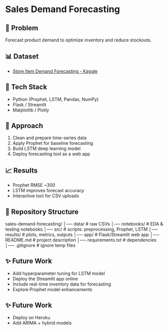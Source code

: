 # Sales Demand Forecasting

## 📌 Problem
Forecast product demand to optimize inventory and reduce stockouts.

## 📊 Dataset
- [Store Item Demand Forecasting - Kaggle](https://www.kaggle.com/c/demand-forecasting-kernels-only)

## 🔧 Tech Stack
- Python (Prophet, LSTM, Pandas, NumPy)
- Flask / Streamlit
- Matplotlib / Plotly

## 🚀 Approach
1. Clean and prepare time-series data
2. Apply Prophet for baseline forecasting
3. Build LSTM deep learning model
4. Deploy forecasting tool as a web app

## 📈 Results
- Prophet RMSE ~300
- LSTM improves forecast accuracy
- Interactive tool for CSV uploads

## 📂 Repository Structure
sales-demand-forecasting/
│── data/              # raw CSVs
│── notebooks/         # EDA & testing notebooks
│── src/               # scripts: preprocessing, Prophet, LSTM
│── results/           # plots, metrics, outputs
│── app/               # Flask/Streamlit web app
│── README.md          # project description
│── requirements.txt   # dependencies
│── .gitignore         # ignore temp files

## ✨ Future Work
- Add hyperparameter tuning for LSTM model
- Deploy the Streamlit app online
- Include real-time inventory data for forecasting
- Explore Prophet model enhancements


## ✨ Future Work
- Deploy on Heroku
- Add ARIMA + hybrid models


